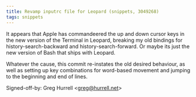 ```yaml
---
title: Revamp inputrc file for Leopard (snippets, 3049268)
tags: snippets
---
```


It appears that Apple has commandeered the up and down cursor keys in the new version of the Terminal in Leopard, breaking my old bindings for history-search-backward and history-search-forward. Or maybe its just the new version of Bash that ships with Leopard.

Whatever the cause, this commit re-instates the old desired behaviour, as well as setting up key combinations for word-based movement and jumping to the beginning and end of lines.

Signed-off-by: Greg Hurrell &lt;greg@hurrell.net&gt;
